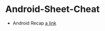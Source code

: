 # Android-Sheet-Cheat

- Android Recap [a link](https://github.com/gauravkherde/Android-Sheet-Cheat/blob/main/AndroidRecap.md)

